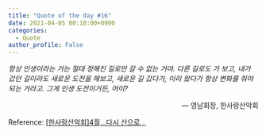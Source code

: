 ```yaml
---
title: "Quote of the day #16"
date: 2021-04-05 00:10:00+0900
categories:
  - Quote
author_profile: False
---
```


*항상 인생이라는 거는 절대 정해진 길로만 갈 수 없는 거야. 다른 길로도 가 보고, 내가 갔던 길이라도 새로운 도전을 해보고, 새로운 길 갔다가, 이리 왔다가 항상 변화를 줘야 되는 거라고. 그게 인생 도전이거든, 어이?*

<div style="text-align: right"> &mdash; 영남회장, 한사랑산악회 </div>

Reference: [[한사랑산악회]4월,,,다시 산으로,,,](https://www.youtube.com/watch?v=Dv7QVTD566w&t=216s)
